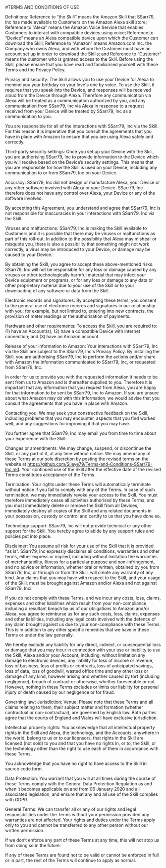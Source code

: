 #TERMS AND CONDITIONS OF USE

Definitions:
Reference to “the Skill” means the Amazon Skill that SSarr79, Inc has made available to Customers on the Amazon Alexa skill store;
Reference to “Alexa” means the Amazon Voice Service that enables Customers to interact with compatible devices using voice;
Reference to “Device” means an Alexa compatible device upon which the Customer can download the Skill; 
Reference to “Amazon” means Amazon.com Inc. the Company who owns Alexa, and with whom the Customer must have an account set up in order to download the Skills; and
Reference to “Customer” means the customer who is granted access to the Skill.
Before using the Skill, please ensure that you have read and familiarised yourself with these Terms and the Privacy Policy.

Privacy and security: 
The Skill allows you to use your Device for Alexa to memind you your birthday on your love's one by voice. To use the Skill, it requires that you speak into the Device, and responses will be received aloud from the Device through Alexa. Therefore any communication via Alexa will be treated as a communication authorized by you, and any communication from SSarr79, Inc via Alexa in response to a request received from your Device will be treated by SSarr79, Inc as a communication to you.

You are responsible for all of the interactions with SSarr79, Inc via the Skill. For this reason it is imperative that you consult the agreements that you have in place with Amazon to ensure that you are using Alexa safely and correctly.

Third-party security settings: 
Once you set up your Device with the Skill, you are authorising SSarr79, Inc to provide information to the Device which you will receive based on the Device’s security settings. This means that you are responsible for how the Skill is used on your Device, including any communication to or from SSarr79, Inc on your Device.

Accuracy: 
SSarr79, Inc did not design or manufacture Alexa, your Device or any other software involved with Alexa or your Device. SSarr79, Inc therefore does not have any control over Alexa, your Device or any of the software involved.

By accepting this Agreement, you understand and agree that SSarr79, Inc is not responsible for inaccuracies in your interactions with SSarr79, Inc via the Skill.

Viruses and malfunctions: 
SSarr79, Inc is making the Skill available to Customers and it is possible that there may be viruses or malfunctions as part of this roll-out. In addition to the possibility that Alexa may mishear or misquote you, there is also a possibility that something might not work correctly, a virus may be introduced to your Device, or damage may be caused to your Device.

By obtaining the Skill, you agree to accept these above-mentioned risks. SSarr79, Inc will not be responsible for any loss or damage caused by any viruses or other technologically harmful material that may infect your Device equipment or programs, or for any loss or damage to any data or other proprietary material due to your use of the Skill or to your downloading of any software or data from the Skill.

Electronic records and signatures: 
By accepting these terms, you consent to the general use of electronic records and signatures in our relationship with you; for example, but not limited to, entering into new contracts, the provision of meter readings or the authorisation of payments.

Hardware and other requirements: 
To access the Skill, you are required to:
(1) have an Account(s); 
(2) have a compatible Device with internet connection; and
(3) have an Amazon account.  

Release of your information to Amazon: 
Your interactions with SSarr79, Inc via the Skill are subject to the SSarr79, Inc's Privacy Policy. By installing the Skill, you are authorising SSarr79, Inc to perform the actions and/or share with Amazon the information communicated to SSarr79, Inc, or requested from SSarr79, Inc.

In order for us to provide you with the requested information it needs to be sent from us to Amazon and is thereafter supplied to you. Therefore it is important that any information that you request from Alexa, you are happy for that information to be sent by SSarr79, Inc to Amazon.  If you are unsure about what Amazon may do with this information, we would advise that you consult the agreements that you have in place with Amazon.

Contacting you:
We may seek your constructive feedback on the Skill, including problems that you may encounter, aspects that you find worked well, and any suggestions for improving it that you may have. 

You further agree that SSarr79, Inc may email you from time to time about your experience with the Skill.

Changes or amendments: 
We may change, suspend, or discontinue the Skill, or any part of it, at any time without notice. We may amend any of these Terms at our sole discretion by posting the revised terms on the website at https://github.com/Sileye79/Terms-and-Conditions-SSarr79-Inc.md.  Your continued use of the Skill after the effective date of the revised Terms constitutes acceptance of the Terms.

Termination: 
Your rights under these Terms will automatically terminate without notice if you fail to comply with any of the Terms. In case of such termination, we may immediately revoke your access to the Skill. You must therefore immediately cease all activities authorised by these Terms, and you must immediately delete or remove the Skill from all Devices, immediately destroy all copies of the Skill and any related documents in your possession, custody or control and certify to us that you have done so.

Technology support: 
SSarr79, Inc will not provide technical or any other support for the Skill. You hereby agree to abide by any support rules and policies put into place.

Disclaimer:
You assume all risk for your use of the Skill that it is provided “as is”.  SSarr79, Inc expressly disclaims all conditions, warranties and other terms, either express or implied, including without limitation the warranties of merchantability, fitness for a particular purpose and non-infringement, and no advice or information, whether oral or written, obtained by you from SSarr79, Inc, or through or from the Skill, will create any warranty of any kind. Any claims that you may have with respect to the Skill, and your usage of the Skill, must be brought against Amazon and/or Alexa and not against SSarr79, Inci.

If you do not comply with these Terms, and we incur any costs, loss, claims, expenses and other liabilities which result from your non-compliance, including a resultant breach by us of our obligations to Amazon and/or Alexa, you agree to reimburse us for any such costs, loss, claims, expenses and other liabilities, including any legal costs involved with the defence of any claim brought against us due to your non-compliance with these Terms. This is in addition to any other specific remedies that we have in these Terms or under the law generally.

We hereby exclude any liability for any direct, indirect, or consequential loss or damage that you may incur in connection with your use or inability to use the Skill, Alexa and/or your Account, including, without limitation any damage to electronic devices, any liability for loss of income or revenue, loss of business, loss of profits or contracts, loss of anticipated savings, loss of data, loss of goodwill, wasted office time and any other loss or damage of any kind, however arising and whether caused by tort (including negligence), breach of contract or otherwise, whether foreseeable or not. However, nothing in these Terms excludes or limits our liability for personal injury or death caused by our negligence or for fraud. 

Governing law; Jurisdiction; Venue: 
Please note that these Terms and all claims relating to them, their subject matter and formation (whether contractual or non-contractual), are governed by English law. Both parties agree that the courts of England and Wales will have exclusive jurisdiction. 

Intellectual property rights:
You acknowledge that all intellectual property rights in the Skill and Alexa, the technology, and the Accounts, anywhere in the world, belong to us or to our licensors, that rights in the Skill are licensed (not sold) to you and that you have no rights in, or to, the Skill, or the technology other than the right to use each of them in accordance with these Terms.

You acknowledge that you have no right to have access to the Skill in source code form.

Data Protection:
You warrant that you will at all times during the course of these Terms comply with the General Data Protection Regulation as and when it becomes applicable on and from 06 January 2020 and all associated legislation, and ensure that any and all use of the Skill complies with GDPR.

General Terms:
We can transfer all or any of our rights and legal responsibilities under the Terms without your permission provided any warranties are not affected. Your rights and duties under the Terms apply only to you and cannot be transferred to any other person without our written permission.

If we don’t enforce any part of these Terms at any time, this will not stop us from doing so in the future.

If any of these Terms are found not to be valid or cannot be enforced in full or in part, the rest of the Terms will continue to apply as normal.
